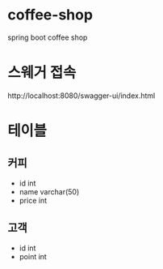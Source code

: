 # coffee-shop
spring boot coffee shop 

# 스웨거 접속
http://localhost:8080/swagger-ui/index.html

# 테이블

## 커피
- id int
- name varchar(50)
- price int

## 고객
- id int
- point int
